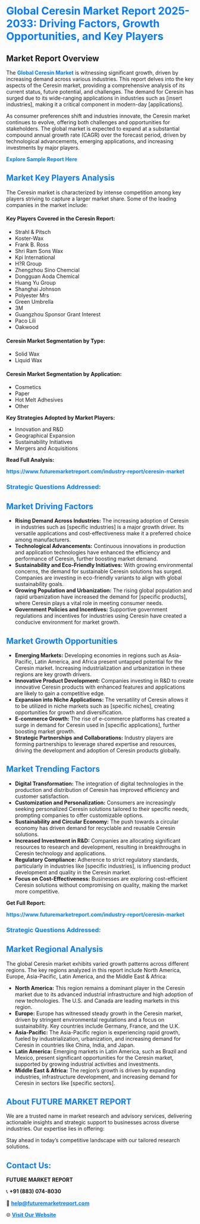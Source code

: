 <h1 style="color: #007BFF;">Global Ceresin Market Report 2025-2033: Driving Factors, Growth Opportunities, and Key Players</h1>

<section id="overview">
<h2>Market Report Overview</h2>
<p>The <a href="https://www.futuremarketreport.com/industry-report/ceresin-market" style="color: #007BFF; text-decoration: none;"><strong>Global Ceresin Market</strong></a> is witnessing significant growth, driven by increasing demand across various industries. This report delves into the key aspects of the Ceresin market, providing a comprehensive analysis of its current status, future potential, and challenges. The demand for Ceresin has surged due to its wide-ranging applications in industries such as [insert industries], making it a critical component in modern-day [applications].</p>
<p>As consumer preferences shift and industries innovate, the Ceresin market continues to evolve, offering both challenges and opportunities for stakeholders. The global market is expected to expand at a substantial compound annual growth rate (CAGR) over the forecast period, driven by technological advancements, emerging applications, and increasing investments by major players.</p>
</section>

<section id="overview">
<p><a href="https://www.futuremarketreport.com/request-sample/reportId=31535" style="color: #007BFF; text-decoration: none;"><strong>Explore Sample Report Here</strong></a></p>
</section>

<section id="key-players">
<h2 style="color: #007BFF;">Market Key Players Analysis</h2>
<p>The Ceresin market is characterized by intense competition among key players striving to capture a larger market share. Some of the leading companies in the market include:</p>
<h4>Key Players Covered in the Ceresin Report:</h4>
<ul><li>Strahl &amp; Pitsch</li><li>Koster-Wax</li><li>Frank B. Ross</li><li>Shri Ram Sons Wax</li><li>Kpi International</li><li>H?R Group</li><li>Zhengzhou Sino Chemcial</li><li>Dongguan Aoda Chemical</li><li>Huang Yu Group</li><li>Shanghai Johnson</li><li>Polyester Mrs</li><li>Green Umbrella</li><li>3M</li><li>Guangzhou Sponsor Grant Interest</li><li>Paco Lili</li><li>Oakwood</li></ul>
<h4>Ceresin Market Segmentation by Type:</h4>
<ul><li>Solid Wax</li><li>Liquid Wax</li></ul>

<h4>Ceresin Market Segmentation by Application:</h4>
<ul><li>Cosmetics</li><li>Paper</li><li>Hot Melt Adhesives</li><li>Other</li></ul>
<p><strong>Key Strategies Adopted by Market Players:</strong></p>
<ul>
<li>Innovation and R&D</li>
<li>Geographical Expansion</li>
<li>Sustainability Initiatives</li>
<li>Mergers and Acquisitions</li>
</ul>
</section>

<section>
<p><strong>Read Full Analysis: </strong></p><a href="https://www.futuremarketreport.com/industry-report/ceresin-market" style="color: #007BFF; text-decoration: none;"><strong>https://www.futuremarketreport.com/industry-report/ceresin-market</strong></a>
<h3 style="color: #007BFF;">Strategic Questions Addressed:</h3>
</section>

<section id="driving-factors">
<h2 style="color: #007BFF;">Market Driving Factors</h2>
<ul>
<li><strong>Rising Demand Across Industries:</strong> The increasing adoption of Ceresin in industries such as [specific industries] is a major growth driver. Its versatile applications and cost-effectiveness make it a preferred choice among manufacturers.</li>
<li><strong>Technological Advancements:</strong> Continuous innovations in production and application technologies have enhanced the efficiency and performance of Ceresin, further boosting market demand.</li>
<li><strong>Sustainability and Eco-Friendly Initiatives:</strong> With growing environmental concerns, the demand for sustainable Ceresin solutions has surged. Companies are investing in eco-friendly variants to align with global sustainability goals.</li>
<li><strong>Growing Population and Urbanization:</strong> The rising global population and rapid urbanization have increased the demand for [specific products], where Ceresin plays a vital role in meeting consumer needs.</li>
<li><strong>Government Policies and Incentives:</strong> Supportive government regulations and incentives for industries using Ceresin have created a conducive environment for market growth.</li>
</ul>
</section>

<section id="growth-opportunities">
<h2 style="color: #007BFF;">Market Growth Opportunities</h2>
<ul>
<li><strong>Emerging Markets:</strong> Developing economies in regions such as Asia-Pacific, Latin America, and Africa present untapped potential for the Ceresin market. Increasing industrialization and urbanization in these regions are key growth drivers.</li>
<li><strong>Innovative Product Development:</strong> Companies investing in R&D to create innovative Ceresin products with enhanced features and applications are likely to gain a competitive edge.</li>
<li><strong>Expansion into Niche Applications:</strong> The versatility of Ceresin allows it to be utilized in niche markets such as [specific niches], creating opportunities for growth and diversification.</li>
<li><strong>E-commerce Growth:</strong> The rise of e-commerce platforms has created a surge in demand for Ceresin used in [specific applications], further boosting market growth.</li>
<li><strong>Strategic Partnerships and Collaborations:</strong> Industry players are forming partnerships to leverage shared expertise and resources, driving the development and adoption of Ceresin products globally.</li>
</ul>
</section>

<section id="trending-factors">
<h2 style="color: #007BFF;">Market Trending Factors</h2>
<ul>
<li><strong>Digital Transformation:</strong> The integration of digital technologies in the production and distribution of Ceresin has improved efficiency and customer satisfaction.</li>
<li><strong>Customization and Personalization:</strong> Consumers are increasingly seeking personalized Ceresin solutions tailored to their specific needs, prompting companies to offer customizable options.</li>
<li><strong>Sustainability and Circular Economy:</strong> The push towards a circular economy has driven demand for recyclable and reusable Ceresin solutions.</li>
<li><strong>Increased Investment in R&D:</strong> Companies are allocating significant resources to research and development, resulting in breakthroughs in Ceresin technology and applications.</li>
<li><strong>Regulatory Compliance:</strong> Adherence to strict regulatory standards, particularly in industries like [specific industries], is influencing product development and quality in the Ceresin market.</li>
<li><strong>Focus on Cost-Effectiveness:</strong> Businesses are exploring cost-efficient Ceresin solutions without compromising on quality, making the market more competitive.</li>
</ul>
</section>

<section>
<p><strong>Get Full Report: </strong></p><a href="https://www.futuremarketreport.com/industry-report/ceresin-market" style="color: #007BFF; text-decoration: none;"><strong>https://www.futuremarketreport.com/industry-report/ceresin-market</strong></a>
<h3 style="color: #007BFF;">Strategic Questions Addressed:</h3>
</section>


<section id="regional-analysis">
<h2 style="color: #007BFF;">Market Regional Analysis</h2>
<p>The global Ceresin market exhibits varied growth patterns across different regions. The key regions analyzed in this report include North America, Europe, Asia-Pacific, Latin America, and the Middle East & Africa:</p>
<ul>
<li><strong>North America:</strong> This region remains a dominant player in the Ceresin market due to its advanced industrial infrastructure and high adoption of new technologies. The U.S. and Canada are leading markets in this region.</li>
<li><strong>Europe:</strong> Europe has witnessed steady growth in the Ceresin market, driven by stringent environmental regulations and a focus on sustainability. Key countries include Germany, France, and the U.K.</li>
<li><strong>Asia-Pacific:</strong> The Asia-Pacific region is experiencing rapid growth, fueled by industrialization, urbanization, and increasing demand for Ceresin in countries like China, India, and Japan.</li>
<li><strong>Latin America:</strong> Emerging markets in Latin America, such as Brazil and Mexico, present significant opportunities for the Ceresin market, supported by growing industrial activities and investments.</li>
<li><strong>Middle East & Africa:</strong> The region’s growth is driven by expanding industries, infrastructure development, and increasing demand for Ceresin in sectors like [specific sectors].</li>
</ul>
</section>

<footer>
<h2 style="color: #007BFF;">About FUTURE MARKET REPORT</h2>
<p>We are a trusted name in market research and advisory services, delivering actionable insights and strategic support to businesses across diverse industries. Our expertise lies in offering:</p>

<p>Stay ahead in today’s competitive landscape with our tailored research solutions.</p>

<h2 style="color: #007BFF;">Contact Us:</h2>
<p><strong>FUTURE MARKET REPORT</strong></p>
<p>📞 <strong>+91 (883) 074-8030</strong></p>
<p>📧 <strong><a href="mailto:help@futuremarketreport.com" style="color: #007BFF;">help@futuremarketreport.com</a></strong></p>
<p>🌐 <strong><a href="https://www.futuremarketreport.com/" style="color: #007BFF;">Visit Our Website</a></strong></p>
</footer>
